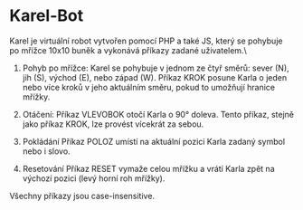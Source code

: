 # Karel-Bot

Karel je virtuální robot vytvořen pomocí PHP a také JS, který se pohybuje po mřížce 10x10 buněk a vykonává příkazy zadané uživatelem.\

1. Pohyb po mřížce:
   Karel se pohybuje v jednom ze čtyř směrů: sever (N), jih (S), východ (E), nebo západ (W).
   Příkaz KROK posune Karla o jeden nebo více kroků v jeho aktuálním směru, pokud to umožňují hranice mřížky.
   
2. Otáčení:
   Příkaz VLEVOBOK otočí Karla o 90° doleva. Tento příkaz, stejně jako příkaz KROK, lze provést vícekrát za sebou.

3. Pokládání
   Příkaz POLOZ umístí na aktuální pozici Karla zadaný symbol nebo i slovo.

4. Resetování
   Příkaz RESET vymaže celou mřížku a vrátí Karla zpět na výchozí pozici (levý horní roh mřížky).

Všechny příkazy jsou case-insensitive.

    
